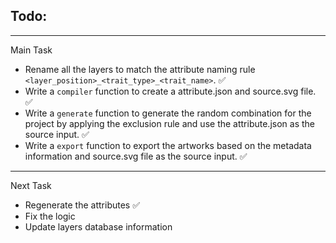 ## Todo:
---
Main Task
* Rename all the layers to match the attribute naming rule `<layer_position>_<trait_type>_<trait_name>`. ✅
* Write a `compiler` function to create a attribute.json and source.svg file. ✅
* Write a `generate` function to generate the random combination for the project by applying the exclusion rule and use the attribute.json as the source input. ✅
* Write a `export` function to export the artworks based on the metadata information and source.svg file as the source input. ✅
---
Next Task
* Regenerate the attributes ✅
* Fix the logic
* Update layers database information